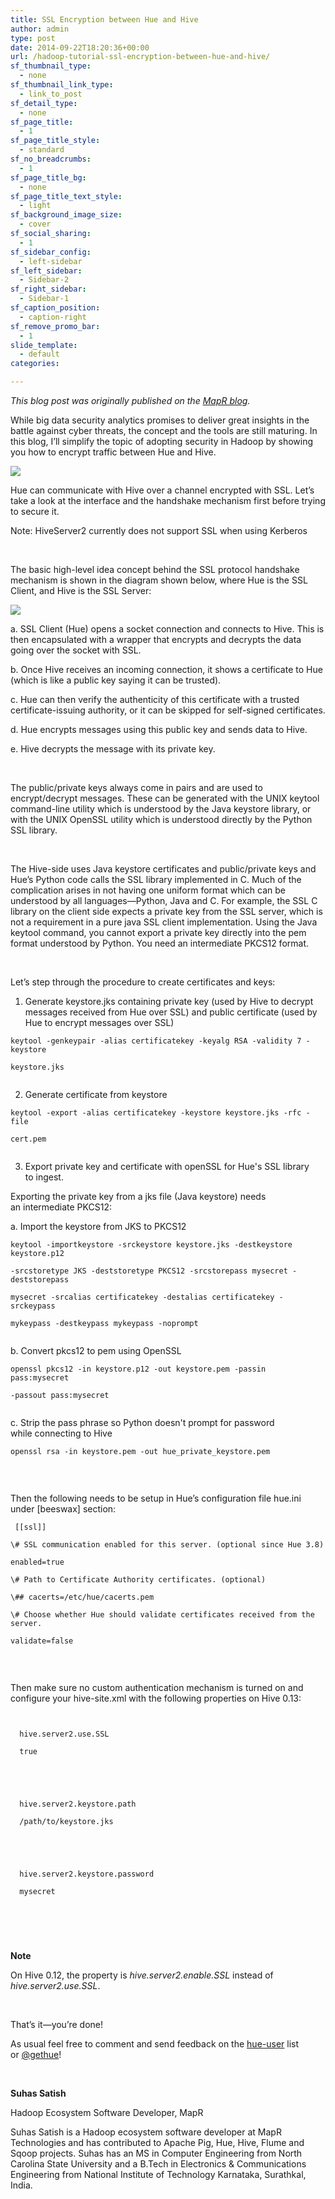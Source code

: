 ```yaml
---
title: SSL Encryption between Hue and Hive
author: admin
type: post
date: 2014-09-22T18:20:36+00:00
url: /hadoop-tutorial-ssl-encryption-between-hue-and-hive/
sf_thumbnail_type:
  - none
sf_thumbnail_link_type:
  - link_to_post
sf_detail_type:
  - none
sf_page_title:
  - 1
sf_page_title_style:
  - standard
sf_no_breadcrumbs:
  - 1
sf_page_title_bg:
  - none
sf_page_title_text_style:
  - light
sf_background_image_size:
  - cover
sf_social_sharing:
  - 1
sf_sidebar_config:
  - left-sidebar
sf_left_sidebar:
  - Sidebar-2
sf_right_sidebar:
  - Sidebar-1
sf_caption_position:
  - caption-right
sf_remove_promo_bar:
  - 1
slide_template:
  - default
categories:

---
```

_This blog post was originally published on the_ [_MapR blog_][1]_._

While big data security analytics promises to deliver great insights in the battle against cyber threats, the concept and the tools are still maturing. In this blog, I’ll simplify the topic of adopting security in Hadoop by showing you how to encrypt traffic between Hue and Hive.

[<img src="https://cdn.gethue.com/uploads/2014/09/hue-ssl-hive.jpg" />][2]

Hue can communicate with Hive over a channel encrypted with SSL. Let’s take a look at the interface and the handshake mechanism first before trying to secure it.

Note: HiveServer2 currently does not support SSL when using Kerberos

&nbsp;

The basic high-level idea concept behind the SSL protocol handshake mechanism is shown in the diagram shown below, where Hue is the SSL Client, and Hive is the SSL Server:

[<img src="https://cdn.gethue.com/uploads/2014/09/huehive_img1.png"  />][3]

a. SSL Client (Hue) opens a socket connection and connects to Hive. This is then encapsulated with a wrapper that encrypts and decrypts the data going over the socket with SSL.

b. Once Hive receives an incoming connection, it shows a certificate to Hue (which is like a public key saying it can be trusted).

c. Hue can then verify the authenticity of this certificate with a trusted certificate-issuing authority, or it can be skipped for self-signed certificates.

d. Hue encrypts messages using this public key and sends data to Hive.

e. Hive decrypts the message with its private key.

&nbsp;

The public/private keys always come in pairs and are used to encrypt/decrypt messages. These can be generated with the UNIX keytool command-line utility which is understood by the Java keystore library, or with the UNIX OpenSSL utility which is understood directly by the Python SSL library.

&nbsp;

The Hive-side uses Java keystore certificates and public/private keys and Hue’s Python code calls the SSL library implemented in C. Much of the complication arises in not having one uniform format which can be understood by all languages—Python, Java and C. For example, the SSL C library on the client side expects a private key from the SSL server, which is not a requirement in a pure java SSL client implementation. Using the Java keytool command, you cannot export a private key directly into the pem format understood by Python. You need an intermediate PKCS12 format.

&nbsp;

Let’s step through the procedure to create certificates and keys:

1) Generate keystore.jks containing private key (used by Hive to decrypt messages received from Hue over SSL) and public certificate (used by Hue to encrypt messages over SSL)

<pre><code class="bash">keytool -genkeypair -alias certificatekey -keyalg RSA -validity 7 -keystore

keystore.jks

</code></pre>

2) Generate certificate from keystore

<pre><code class="bash">keytool -export -alias certificatekey -keystore keystore.jks -rfc -file

cert.pem

</code></pre>

3) Export private key and certificate with openSSL for Hue's SSL library to ingest.

Exporting the private key from a jks file (Java keystore) needs an intermediate PKCS12:

a. Import the keystore from JKS to PKCS12

<pre><code class="bash">keytool -importkeystore -srckeystore keystore.jks -destkeystore keystore.p12

-srcstoretype JKS -deststoretype PKCS12 -srcstorepass mysecret -deststorepass

mysecret -srcalias certificatekey -destalias certificatekey -srckeypass

mykeypass -destkeypass mykeypass -noprompt

</code></pre>

b. Convert pkcs12 to pem using OpenSSL

<pre><code class="bash">openssl pkcs12 -in keystore.p12 -out keystore.pem -passin pass:mysecret

-passout pass:mysecret

</code></pre>

c. Strip the pass phrase so Python doesn't prompt for password while connecting to Hive

<pre><code class="bash">openssl rsa -in keystore.pem -out hue_private_keystore.pem

</code></pre>

&nbsp;

Then the following needs to be setup in Hue’s configuration file hue.ini under [beeswax] section:

<pre><code class="bash"> [[ssl]]

\# SSL communication enabled for this server. (optional since Hue 3.8)

enabled=true

\# Path to Certificate Authority certificates. (optional)

\## cacerts=/etc/hue/cacerts.pem

\# Choose whether Hue should validate certificates received from the server.

validate=false

</code></pre>

&nbsp;

Then make sure no custom authentication mechanism is turned on and configure your hive-site.xml with the following properties on Hive 0.13:

<pre><code class="xml"> <property>

  <name>hive.server2.use.SSL</name>

  <value>true</value>

</property>

<property>

  <name>hive.server2.keystore.path</name>

  <value>/path/to/keystore.jks</value>

</property>

<property>

  <name>hive.server2.keystore.password</name>

  <value>mysecret</value>

</property>

</code></pre>

&nbsp;

**Note**

On Hive 0.12, the property is _hive.server2.enable.SSL_ instead of _hive.server2.use.SSL_.

&nbsp;

That’s it—you’re done!

As usual feel free to comment and send feedback on the [hue-user][4] list or [@gethue][5]!

&nbsp;

**Suhas Satish**

Hadoop Ecosystem Software Developer, MapR

Suhas Satish is a Hadoop ecosystem software developer at MapR Technologies and has contributed to Apache Pig, Hue, Hive, Flume and Sqoop projects. Suhas has an MS in Computer Engineering from North Carolina State University and a B.Tech in Electronics & Communications Engineering from National Institute of Technology Karnataka, Surathkal, India.

 [1]: https://www.mapr.com/blog/ssl-encryption-between-hue-and-hive
 [2]: https://cdn.gethue.com/uploads/2014/09/hue-ssl-hive.jpg
 [3]: https://cdn.gethue.com/uploads/2014/09/huehive_img1.png
 [4]: http://groups.google.com/a/cloudera.org/group/hue-user
 [5]: https://twitter.com/gethue
